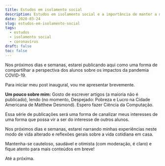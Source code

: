 ```yaml
---
title: Estudos em isolamento social
description: Estudos em isolamento social e a importância de manter a mente ativa durante a pandemia.
date: 2020-03-24
slug: estudos-em-isolamento-social
tags: 
  - estudos
  - isolamento social
  - coronavírus
draft: false
toc: false
---
```


Nos próximos dias e semanas, estarei publicando aqui como uma forma de compartilhar a perspectiva dos alunos sobre os impactos da pandemia COVID-19.

Para iniciar meu post inaugural, vou me apresentar brevemente.

**Um pouco sobre mim:** Gosto de escrever artigos (a maioria não é publicado), lendo (no momento, Despejado: Pobreza e Lucro na Cidade Americana de Matthew Desmond). Espero fazer Ciência da Computação.

Essa série de publicações será uma forma de canalizar meus interesses de uma forma que possa vir a ser do interesse de outros alunos.

Nos próximos dias e semanas, estarei narrando minhas experiências neste modo de vida alterado e reflexões gerais sobre a vida cotidiana em casa.

Mantenha-se cauteloso, saudável e otimista (com moderação, é claro) e fique atento para mais conteúdos em breve!

Até a próxima.